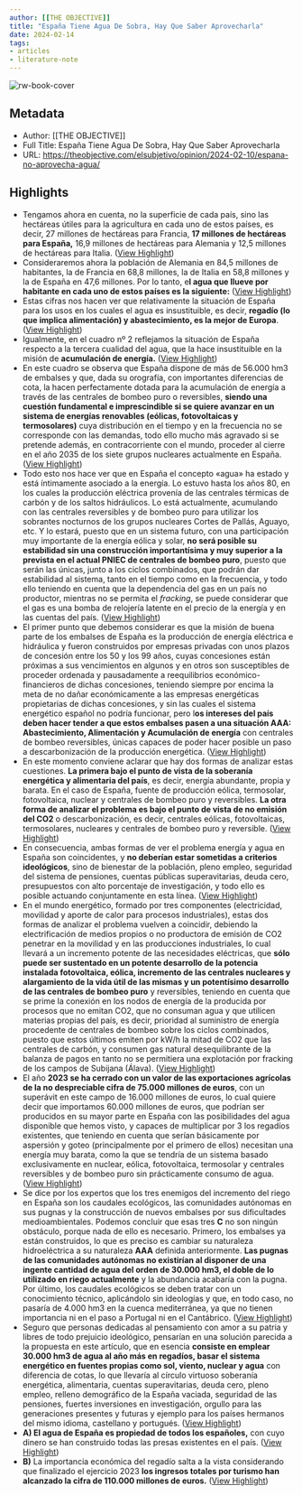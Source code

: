 ```yaml
---
author: [[THE OBJECTIVE]]
title: "España Tiene Agua De Sobra, Hay Que Saber Aprovecharla"
date: 2024-02-14
tags: 
- articles
- literature-note
---
```

![rw-book-cover](https://theobjective.com/wp-content/uploads/2024/02/LUIS-DEL-RIVERO.jpg)

## Metadata
- Author: [[THE OBJECTIVE]]
- Full Title: España Tiene Agua De Sobra, Hay Que Saber Aprovecharla
- URL: https://theobjective.com/elsubjetivo/opinion/2024-02-10/espana-no-aprovecha-agua/

## Highlights
- Tengamos ahora en cuenta, no la superficie de cada país, sino las hectáreas útiles para la agricultura en cada uno de estos países, es decir, 27 millones de hectáreas para Francia, **17 millones de hectáreas para España,** 16,9 millones de hectáreas para Alemania y 12,5 millones de hectáreas para Italia. ([View Highlight](https://read.readwise.io/read/01hpj0jc1t2x87jgbcktj786n5))
- Consideraremos ahora la población de Alemania en 84,5 millones de habitantes, la de Francia en 68,8 millones, la de Italia en 58,8 millones y la de España en 47,6 millones. Por lo tanto, e**l agua que llueve por habitante en cada uno de estos países es la siguiente:** ([View Highlight](https://read.readwise.io/read/01hpj0jdbg08vya5xqg7t89fmd))
- Estas cifras nos hacen ver que relativamente la situación de España para los usos en los cuales el agua es insustituible, es decir, **regadío (lo que implica alimentación) y abastecimiento, es la mejor de Europa**. ([View Highlight](https://read.readwise.io/read/01hpj0jh39222qe9h9keps5n43))
- Igualmente, en el cuadro nº 2 reflejamos la situación de España respecto a la tercera cualidad del agua, que la hace insustituible en la misión de **acumulación de energía.** ([View Highlight](https://read.readwise.io/read/01hpj0jkk792pa0ks4mpxc44st))
- En este cuadro se observa que España dispone de más de 56.000 hm3 de embalses y que, dada su orografía, con importantes diferencias de cota, la hacen perfectamente dotada para la acumulación de energía a través de las centrales de bombeo puro o reversibles, **siendo una cuestión fundamental e imprescindible si se quiere avanzar en un sistema de energías renovables (eólicas, fotovoltaicas y termosolares)** cuya distribución en el tiempo y en la frecuencia no se corresponde con las demandas, todo ello mucho más agravado si se pretende además, en contracorriente con el mundo, proceder al cierre en el año 2035 de los siete grupos nucleares actualmente en España. ([View Highlight](https://read.readwise.io/read/01hpj0jnr6mfdx26am2k2k6cw0))
- Todo esto nos hace ver que en España el concepto «agua» ha estado y está íntimamente asociado a la energía. Lo estuvo hasta los años 80, en los cuales la producción eléctrica provenía de las centrales térmicas de carbón y de los saltos hidráulicos. Lo está actualmente, acumulando con las centrales reversibles y de bombeo puro para utilizar los sobrantes nocturnos de los grupos nucleares Cortes de Pallás, Aguayo, etc. Y lo estará, puesto que en un sistema futuro, con una participación muy importante de la energía eólica y solar, **no será posible su estabilidad sin una construcción importantísima y muy superior a la prevista en el actual PNIEC de centrales de bombeo puro**, puesto que serán las únicas, junto a los ciclos combinados, que podrán dar estabilidad al sistema, tanto en el tiempo como en la frecuencia, y todo ello teniendo en cuenta que la dependencia del gas en un país no productor, mientras no se permita el *fracking*, se puede considerar que el gas es una bomba de relojería latente en el precio de la energía y en las cuentas del país. ([View Highlight](https://read.readwise.io/read/01hpj0jsw6snjnq7emevbq54xz))
- El primer punto que debemos considerar es que la misión de buena parte de los embalses de España es la producción de energía eléctrica e hidráulica y fueron construidos por empresas privadas con unos plazos de concesión entre los 50 y los 99 años, cuyas concesiones están próximas a sus vencimientos en algunos y en otros son susceptibles de proceder ordenada y pausadamente a reequilibrios económico-financieros de dichas concesiones, teniendo siempre por encima la meta de no dañar económicamente a las empresas energéticas propietarias de dichas concesiones, y sin las cuales el sistema energético español no podría funcionar, pero l**os intereses del país deben hacer tender a que estos embalses pasen a una situación AAA: Abastecimiento, Alimentación y Acumulación de energía** con centrales de bombeo reversibles, únicas capaces de poder hacer posible un paso a descarbonización de la producción energética. ([View Highlight](https://read.readwise.io/read/01hpj0d9fk2425weq7sj58478m))
- En este momento conviene aclarar que hay dos formas de analizar estas cuestiones. **La primera bajo el punto de vista de la soberanía energética y alimentaria del país**, es decir, energía abundante, propia y barata. En el caso de España, fuente de producción eólica, termosolar, fotovoltaica, nuclear y centrales de bombeo puro y reversibles. **La otra forma de analizar el problema es bajo el punto de vista de no emisión del CO2** o descarbonización, es decir, centrales eólicas, fotovoltaicas, termosolares, nucleares y centrales de bombeo puro y reversible. ([View Highlight](https://read.readwise.io/read/01hpj0dbwzm0b5fcrcm9hsx9db))
- En consecuencia, ambas formas de ver el problema energía y agua en España son coincidentes, y **no deberían estar sometidas a criterios ideológicos**, sino de bienestar de la población, pleno empleo, seguridad del sistema de pensiones, cuentas públicas superavitarias, deuda cero, presupuestos con alto porcentaje de investigación, y todo ello es posible actuando conjuntamente en esta línea. ([View Highlight](https://read.readwise.io/read/01hpj0drhaxqr73tzmf1fkaq65))
- En el mundo energético, formado por tres componentes (electricidad, movilidad y aporte de calor para procesos industriales), estas dos formas de analizar el problema vuelven a coincidir, debiendo la electrificación de medios propios o no productora de emisión de CO2 penetrar en la movilidad y en las producciones industriales, lo cual llevará a un incremento potente de las necesidades eléctricas, que **sólo puede ser sustentado en un potente desarrollo de la potencia instalada fotovoltaica, eólica, incremento de las centrales nucleares y alargamiento de la vida útil de las mismas y un potentísimo desarrollo de las centrales de bombeo puro** y reversibles, teniendo en cuenta que se prime la conexión en los nodos de energía de la producida por procesos que no emitan CO2, que no consuman agua y que utilicen materias propias del país, es decir, prioridad al suministro de energía procedente de centrales de bombeo sobre los ciclos combinados, puesto que estos últimos emiten por kW/h la mitad de CO2 que las centrales de carbón, y consumen gas natural desequilibrante de la balanza de pagos en tanto no se permitiera una explotación por fracking de los campos de Subijana (Álava). ([View Highlight](https://read.readwise.io/read/01hpj0e0pmf8dm74cktwwf3h34))
- El año **2023 se ha cerrado con un valor de las exportaciones agrícolas de la no despreciable cifra de 75.000 millones de euros**, con un superávit en este campo de 16.000 millones de euros, lo cual quiere decir que importamos 60.000 millones de euros, que podrían ser producidos en su mayor parte en España con las posibilidades del agua disponible que hemos visto, y capaces de multiplicar por 3 los regadíos existentes, que teniendo en cuenta que serían básicamente por aspersión y goteo (principalmente por el primero de ellos) necesitan una energía muy barata, como la que se tendría de un sistema basado exclusivamente en nuclear, eólica, fotovoltaica, termosolar y centrales reversibles y de bombeo puro sin prácticamente consumo de agua. ([View Highlight](https://read.readwise.io/read/01hpj0ef7czn0y6r8370sa8fpn))
- Se dice por los expertos que los tres enemigos del incremento del riego en España son los caudales ecológicos, las comunidades autónomas en sus pugnas y la construcción de nuevos embalses por sus dificultades medioambientales. Podemos concluir que esas tres **C** no son ningún obstáculo, porque nada de ello es necesario. Primero, los embalses ya están construidos, lo que es preciso es cambiar su naturaleza hidroeléctrica a su naturaleza **AAA** definida anteriormente. **Las pugnas de las comunidades autónomas no existirían al disponer de una ingente cantidad de agua del orden de 30.000 hm3, el doble de lo utilizado en riego actualmente** y la abundancia acabaría con la pugna. Por último, los caudales ecológicos se deben tratar con un conocimiento técnico, aplicándolo sin ideologías y que, en todo caso, no pasaría de 4.000 hm3 en la cuenca mediterránea, ya que no tienen importancia ni en el paso a Portugal ni en el Cantábrico. ([View Highlight](https://read.readwise.io/read/01hpj0fesdydyh3ghtb3jdncaf))
- Seguro que personas dedicadas al pensamiento con amor a su patria y libres de todo prejuicio ideológico, pensarían en una solución parecida a la propuesta en este artículo, que en esencia **consiste en emplear 30.000 hm3 de agua al año más en regadíos, basar el sistema energético en fuentes propias como sol, viento, nuclear y agua** con diferencia de cotas, lo que llevaría al círculo virtuoso soberanía energética, alimentaria, cuentas superavitarias, deuda cero, pleno empleo, relleno demográfico de la España vaciada, seguridad de las pensiones, fuertes inversiones en investigación, orgullo para las generaciones presentes y futuras y ejemplo para los países hermanos del mismo idioma, castellano y portugués. ([View Highlight](https://read.readwise.io/read/01hpj0gvqav7n3gmr8kvaaxjgk))
- **A) El agua de España es propiedad de todos los españoles,** con cuyo dinero se han construido todas las presas existentes en el país. ([View Highlight](https://read.readwise.io/read/01hpj0htyd2hpttvk7x0v3vcpn))
- **B)** La importancia económica del regadío salta a la vista considerando que finalizado el ejercicio 2023 **los ingresos totales por turismo han alcanzado la cifra de 110.000 millones de euros.** ([View Highlight](https://read.readwise.io/read/01hpj0hx8myf7pm94n6npq8rwy))
